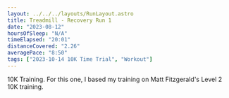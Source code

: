 ```yaml
---
layout: ../../../layouts/RunLayout.astro
title: Treadmill - Recovery Run 1
date: "2023-08-12"
hoursOfSleep: "N/A"
timeElapsed: "20:01"
distanceCovered: "2.26"
averagePace: "8:50"
tags: ["2023-10-14 10K Time Trial", "Workout"]
---
```


10K Training. For this one, I based my training on Matt Fitzgerald's Level 2 10K training.
